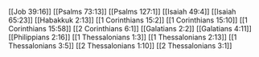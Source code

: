 [[Job 39:16]]
[[Psalms 73:13]]
[[Psalms 127:1]]
[[Isaiah 49:4]]
[[Isaiah 65:23]]
[[Habakkuk 2:13]]
[[1 Corinthians 15:2]]
[[1 Corinthians 15:10]]
[[1 Corinthians 15:58]]
[[2 Corinthians 6:1]]
[[Galatians 2:2]]
[[Galatians 4:11]]
[[Philippians 2:16]]
[[1 Thessalonians 1:3]]
[[1 Thessalonians 2:13]]
[[1 Thessalonians 3:5]]
[[2 Thessalonians 1:10]]
[[2 Thessalonians 3:1]]
